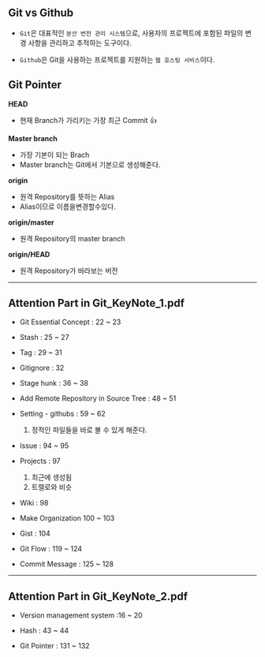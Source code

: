 
## Git vs Github

* `Git`은 대표적인 `분산 번전 관리 시스템`으로, 사용자의 프로젝트에 포함된 파일의 변경 사항을 관리하고 추적하는 도구이다.

* `Github`은 Git을 사용하는 프로젝트를 지원하는 `웹 호스팅 서비스`이다.



## Git Pointer

**HEAD**
  - 현재 Branch가 가리키는 가장 최근 Commit :+1:

**Master branch**
  - 가장 기본이 되는 Brach
  - Master branch는 Git에서 기본으로 생성해준다.
    
**origin**
  - 원격 Repository를 뜻하는 Alias
  - Alias이므로 이름을변경할수있다.
    
**origin/master**
  - 원격 Repository의 master branch

**origin/HEAD**
  - 원격 Repository가 바라보는 버전  
    
---

## Attention Part in Git_KeyNote_1.pdf

* Git Essential Concept : 22 ~ 23

* Stash : 25 ~ 27 

* Tag : 29 ~ 31

* Gitignore : 32

* Stage hunk : 36 ~ 38

* Add Remote Repository in Source Tree : 48 ~ 51

* Setting - githubs : 59 ~ 62
    1. 정적인 파일들을 바로 볼 수 있게 해준다.

* Issue : 94 ~ 95

* Projects : 97
    1. 최근에 생성됨
    2. 트렐로와 비슷

* Wiki : 98

* Make Organization 100 ~ 103

* Gist : 104 

* Git Flow : 119 ~ 124

* Commit Message  : 125 ~ 128

--- 

## Attention Part in Git_KeyNote_2.pdf

* Version management system :16 ~ 20

* Hash : 43 ~ 44

* Git Pointer : 131 ~ 132

